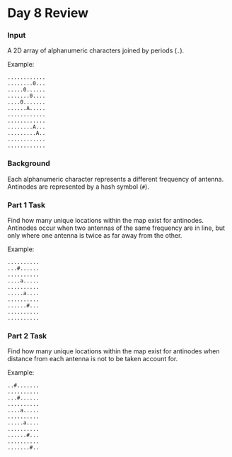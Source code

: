 # Day 8 Review

### Input
A 2D array of alphanumeric characters joined by periods (`.`).

Example:

```
............
........0...
.....0......
.......0....
....0.......
......A.....
............
............
........A...
.........A..
............
............
```

### Background
Each alphanumeric character represents a different frequency of antenna. Antinodes are represented by a hash symbol (`#`).

### Part 1 Task
Find how many unique locations within the map exist for antinodes.
Antinodes occur when two antennas of the same frequency are in line, but only where one antenna is twice as far away from the other.

Example: 

```
..........
...#......
..........
....a.....
..........
.....a....
..........
......#...
..........
..........
```

### Part 2 Task
Find how many unique locations within the map exist for antinodes when distance from each antenna is not to be taken account for.

Example: 

```
..#.......
..........
...#......
..........
....a.....
..........
.....a....
..........
......#...
..........
.......#..
```
